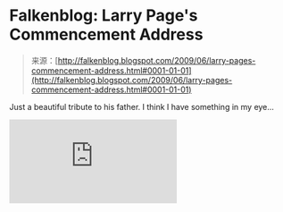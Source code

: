 <!--yml
category: 未分类
date: 2024-05-12 21:57:35
-->

# Falkenblog: Larry Page's Commencement Address

> 来源：[http://falkenblog.blogspot.com/2009/06/larry-pages-commencement-address.html#0001-01-01](http://falkenblog.blogspot.com/2009/06/larry-pages-commencement-address.html#0001-01-01)

Just a beautiful tribute to his father. I think I have something in my eye...

<param name="movie" value="http://www.youtube.com/v/qFb2rvmrahc&amp;hl=en&amp;fs=1&amp;border=1"><param name="allowFullScreen" value="true"><param name="allowscriptaccess" value="always"><embed src="http://www.youtube.com/v/qFb2rvmrahc&amp;hl=en&amp;fs=1&amp;border=1" type="application/x-shockwave-flash" allowscriptaccess="always" allowfullscreen="true">